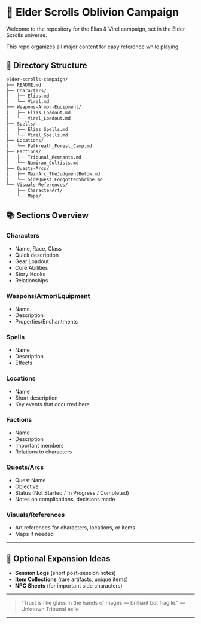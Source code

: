 # 📜 Elder Scrolls Oblivion Campaign

Welcome to the repository for the Elias & Virel campaign, set in the Elder Scrolls universe.

This repo organizes all major content for easy reference while playing.

## 📂 Directory Structure

```bash
elder-scrolls-campaign/
├── README.md
├── Characters/
│   ├── Elias.md
│   └── Virel.md
├── Weapons-Armor-Equipment/
│   ├── Elias_Loadout.md
│   └── Virel_Loadout.md
├── Spells/
│   ├── Elias_Spells.md
│   └── Virel_Spells.md
├── Locations/
│   └── Falkreath_Forest_Camp.md
├── Factions/
│   ├── Tribunal_Remnants.md
│   └── Namiran_Cultists.md
├── Quests-Arcs/
│   ├── MainArc_TheJudgmentBelow.md
│   └── SideQuest_ForgottenShrine.md
└── Visuals-References/
    ├── CharacterArt/
    └── Maps/
```

## 📚 Sections Overview

### Characters
- Name, Race, Class
- Quick description
- Gear Loadout
- Core Abilities
- Story Hooks
- Relationships

### Weapons/Armor/Equipment
- Name
- Description
- Properties/Enchantments

### Spells
- Name
- Description
- Effects

### Locations
- Name
- Short description
- Key events that occurred here

### Factions
- Name
- Description
- Important members
- Relations to characters

### Quests/Arcs
- Quest Name
- Objective
- Status (Not Started / In Progress / Completed)
- Notes on complications, decisions made

### Visuals/References
- Art references for characters, locations, or items
- Maps if needed

---

## 📅 Optional Expansion Ideas
- **Session Logs** (short post-session notes)
- **Item Collections** (rare artifacts, unique items)
- **NPC Sheets** (for important side characters)

---

> "Trust is like glass in the hands of mages — brilliant but fragile." — Unknown Tribunal exile

---

